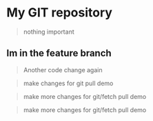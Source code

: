 # My GIT repository

> nothing important

## Im in the feature branch

> Another code change again

> make changes for git pull demo


> make more changes for git/fetch pull demo

> make more changes for git/fetch pull demo

